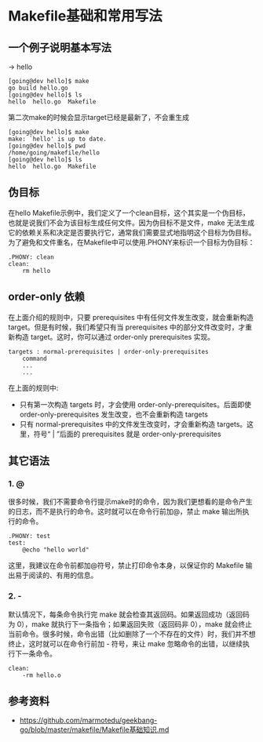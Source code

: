 # Makefile基础和常用写法

## 一个例子说明基本写法
-> hello
```
[going@dev hello]$ make
go build hello.go
[going@dev hello]$ ls
hello  hello.go  Makefile
```
第二次make的时候会显示target已经是最新了，不会重生成
```
[going@dev hello]$ make
make: `hello' is up to date.
[going@dev hello]$ pwd
/home/going/makefile/hello
[going@dev hello]$ ls
hello  hello.go  Makefile
```

## 伪目标
在hello Makefile示例中，我们定义了一个clean目标，这个其实是一个伪目标，也就是说我们不会为该目标生成任何文件。因为伪目标不是文件，make 无法生成它的依赖关系和决定是否要执行它，通常我们需要显式地指明这个目标为伪目标。为了避免和文件重名，在Makefile中可以使用.PHONY来标识一个目标为伪目标：

```
.PHONY: clean
clean:
    rm hello
```

## order-only 依赖
在上面介绍的规则中，只要 prerequisites 中有任何文件发生改变，就会重新构造 target。但是有时候，我们希望只有当 prerequisites 中的部分文件改变时，才重新构造 target。这时，你可以通过 order-only prerequisites 实现。

```
targets : normal-prerequisites | order-only-prerequisites
    command
    ...
    ...
```

在上面的规则中:
- 只有第一次构造 targets 时，才会使用 order-only-prerequisites。后面即使 order-only-prerequisites 发生改变，也不会重新构造 targets
- 只有 normal-prerequisites 中的文件发生改变时，才会重新构造 targets。这里，符号“ | ”后面的 prerequisites 就是 order-only-prerequisites

## 其它语法
### 1. @
很多时候，我们不需要命令行提示make时的命令，因为我们更想看的是命令产生的日志，而不是执行的命令。这时就可以在命令行前加@，禁止 make 输出所执行的命令。
```
.PHONY: test
test:
    @echo "hello world"
```
这里，我建议在命令前都加@符号，禁止打印命令本身，以保证你的 Makefile 输出易于阅读的、有用的信息。

### 2. -
默认情况下，每条命令执行完 make 就会检查其返回码。如果返回成功（返回码为 0），make 就执行下一条指令；如果返回失败（返回码非 0），make 就会终止当前命令。很多时候，命令出错（比如删除了一个不存在的文件）时，我们并不想终止，这时就可以在命令行前加 - 符号，来让 make 忽略命令的出错，以继续执行下一条命令。
```
clean:
    -rm hello.o
```

## 参考资料
- https://github.com/marmotedu/geekbang-go/blob/master/makefile/Makefile基础知识.md
